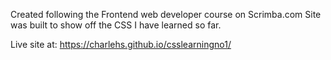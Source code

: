 Created following the Frontend web developer course on Scrimba.com
Site was built to show off the CSS I have learned so far.


Live site at: https://charlehs.github.io/csslearningno1/
